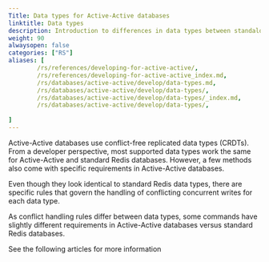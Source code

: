 ```yaml
---
Title: Data types for Active-Active databases
linktitle: Data types
description: Introduction to differences in data types between standalone and Active-Active Redis databases.
weight: 90
alwaysopen: false
categories: ["RS"]
aliases: [
        /rs/references/developing-for-active-active/,
        /rs/references/developing-for-active-active_index.md,
        /rs/databases/active-active/develop/data-types.md,
        /rs/databases/active-active/develop/data-types/,
        /rs/databases/active-active/develop/data-types/_index.md,
        /rs/databases/active-active/develop/data-types/,
     
]
---
```



Active-Active databases use conflict-free replicated data types (CRDTs). From a developer perspective, most supported data types work the same for Active-Active and standard Redis databases. However, a few methods also come with specific requirements in Active-Active databases.

Even though they look identical to standard Redis data types, there are specific rules that govern the handling of
conflicting concurrent writes for each data type.

As conflict handling rules differ between data types, some commands have slightly different requirements in Active-Active databases versus standard Redis databases.

See the following articles for more information 

